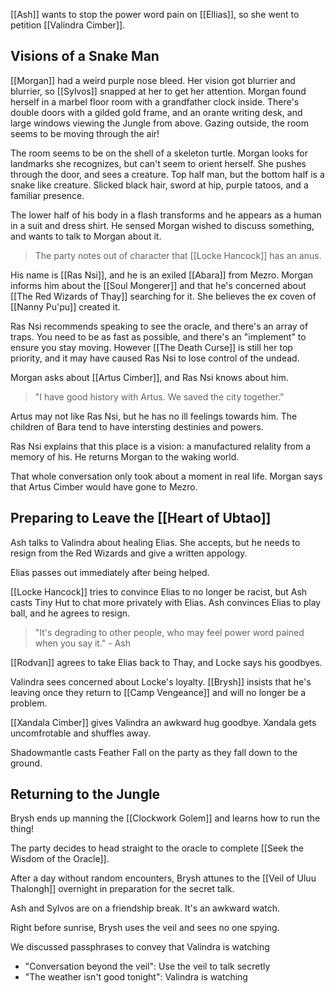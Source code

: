 [[Ash]] wants to stop the power word pain on [[Ellias]], so she went to petition [[Valindra Cimber]].

## Visions of a Snake Man
[[Morgan]] had a weird purple nose bleed. Her vision got blurrier and blurrier, so [[Sylvos]] snapped at her to get her attention. Morgan found herself in a marbel floor room with a grandfather clock inside. There's double doors with a gilded gold frame, and an orante writing desk, and large windows viewing the Jungle from above. Gazing outside, the room seems to be moving through the air!

The room seems to be on the shell of a skeleton turtle. Morgan looks for landmarks she recognizes, but can't seem to orient herself. She pushes through the door, and sees a creature. Top half man, but the bottom half is a snake like creature. Slicked black hair, sword at hip, purple tatoos, and a familiar presence.

The lower half of his body in a flash transforms and he appears as a human in a suit and dress shirt. He sensed Morgan wished to discuss something, and wants to talk to Morgan about it.

>The party notes out of character that [[Locke Hancock]] has an anus.

His name is [[Ras Nsi]], and he is an exiled [[Abara]] from Mezro. Morgan informs him about the [[Soul Mongerer]] and that he's concerned about [[The Red Wizards of Thay]] searching for it. She believes the ex coven of [[Nanny Pu'pu]] created it.

Ras Nsi recommends speaking to see the oracle, and there's an array of traps. You need to be as fast as possible, and there's an "implement" to ensure you stay moving. However [[The Death Curse]] is still her top priority, and it may have caused Ras Nsi to lose control of the undead.

Morgan asks about [[Artus Cimber]], and Ras Nsi knows about him.
>"I have good history with Artus. We saved the city together."

Artus may not like Ras Nsi, but he has no ill feelings towards him. The children of Bara tend to have intersting destinies and powers.

Ras Nsi explains that this place is a vision: a manufactured relality from a memory of his. He returns Morgan to the waking world.

That whole conversation only took about a moment in real life. Morgan says that Artus Cimber would have gone to Mezro.

## Preparing to Leave the [[Heart of Ubtao]]
Ash talks to Valindra about healing Elias. She accepts, but he needs to resign from the Red Wizards and give a written appology.

Elias passes out immediately after being helped.

[[Locke Hancock]] tries to convince Elias to no longer be racist, but Ash casts Tiny Hut to chat more privately with Elias. Ash convinces Elias to play ball, and he agrees to resign.
>"It's degrading to other people, who may feel power word pained when you say it." - Ash

[[Rodvan]] agrees to take Elias back to Thay, and Locke says his goodbyes.

Valindra sees concerned about Locke's loyalty. [[Brysh]] insists that he's leaving once they return to [[Camp Vengeance]] and will no longer be a problem.

[[Xandala Cimber]] gives Valindra an awkward hug goodbye. Xandala gets uncomfrotable and shuffles away.

Shadowmantle casts Feather Fall on the party as they fall down to the ground.

## Returning to the Jungle
Brysh ends up manning the [[Clockwork Golem]] and learns how to run the thing!

The party decides to head straight to the oracle to complete [[Seek the Wisdom of the Oracle]].

After a day without random encounters, Brysh attunes to the [[Veil of Uluu Thalongh]] overnight in preparation for the secret talk.

Ash and Sylvos are on a friendship break. It's an awkward watch.

Right before sunrise, Brysh uses the veil and sees no one spying.

We discussed passphrases to convey that Valindra is watching
- "Conversation beyond the veil": Use the veil to talk secretly
- "The weather isn't good tonight": Valindra is watching